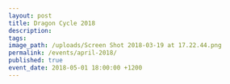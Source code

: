```yaml
---
layout: post
title: Dragon Cycle 2018
description:
tags:
image_path: /uploads/Screen Shot 2018-03-19 at 17.22.44.png
permalink: /events/april-2018/
published: true
event_date: 2018-05-01 18:00:00 +1200
---
```

